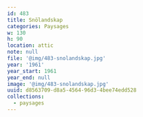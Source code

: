 ```yaml
---
id: 483
title: Snölandskap
categories: Paysages
w: 130
h: 90
location: attic
note: null
file: '@img/483-snolandskap.jpg'
year: '1961'
year_start: 1961
year_end: null
image: '@img/483-snolandskap.jpg'
uuid: d8563709-d8a5-4564-96d3-4bee74edd528
collections:
  - paysages
---
```


